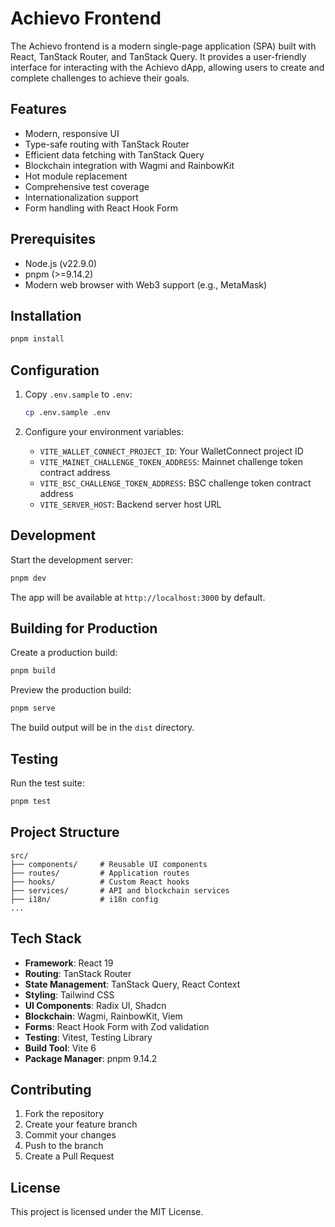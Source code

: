 # Achievo Frontend

The Achievo frontend is a modern single-page application (SPA) built with React, TanStack Router, and TanStack Query. It provides a user-friendly interface for interacting with the Achievo dApp, allowing users to create and complete challenges to achieve their goals.

## Features

- Modern, responsive UI
- Type-safe routing with TanStack Router
- Efficient data fetching with TanStack Query
- Blockchain integration with Wagmi and RainbowKit
- Hot module replacement
- Comprehensive test coverage
- Internationalization support
- Form handling with React Hook Form

## Prerequisites

- Node.js (v22.9.0)
- pnpm (>=9.14.2)
- Modern web browser with Web3 support (e.g., MetaMask)

## Installation

```bash
pnpm install
```

## Configuration

1. Copy `.env.sample` to `.env`:

   ```bash
   cp .env.sample .env
   ```

2. Configure your environment variables:
   - `VITE_WALLET_CONNECT_PROJECT_ID`: Your WalletConnect project ID
   - `VITE_MAINET_CHALLENGE_TOKEN_ADDRESS`: Mainnet challenge token contract address
   - `VITE_BSC_CHALLENGE_TOKEN_ADDRESS`: BSC challenge token contract address
   - `VITE_SERVER_HOST`: Backend server host URL

## Development

Start the development server:

```bash
pnpm dev
```

The app will be available at `http://localhost:3000` by default.

## Building for Production

Create a production build:

```bash
pnpm build
```

Preview the production build:

```bash
pnpm serve
```

The build output will be in the `dist` directory.

## Testing

Run the test suite:

```bash
pnpm test
```

## Project Structure

```
src/
├── components/     # Reusable UI components
├── routes/         # Application routes
├── hooks/          # Custom React hooks
├── services/       # API and blockchain services
├── i18n/           # i18n config
...
```

## Tech Stack

- **Framework**: React 19
- **Routing**: TanStack Router
- **State Management**: TanStack Query, React Context
- **Styling**: Tailwind CSS
- **UI Components**: Radix UI, Shadcn
- **Blockchain**: Wagmi, RainbowKit, Viem
- **Forms**: React Hook Form with Zod validation
- **Testing**: Vitest, Testing Library
- **Build Tool**: Vite 6
- **Package Manager**: pnpm 9.14.2

## Contributing

1. Fork the repository
2. Create your feature branch
3. Commit your changes
4. Push to the branch
5. Create a Pull Request

## License

This project is licensed under the MIT License.
